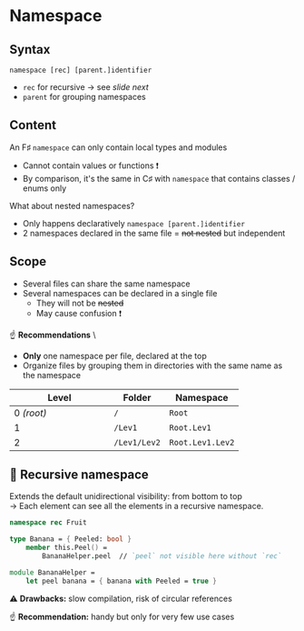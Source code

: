 # Namespace

## Syntax

`namespace [rec] [parent.]identifier`

* `rec` for recursive → see _slide next_
* `parent` for grouping namespaces

## Content

An F♯ `namespace` can only contain local types and modules

* Cannot contain values or functions ❗
* By comparison, it's the same in C♯ with `namespace` that contains classes / enums only

What about nested namespaces?

* Only happens declaratively `namespace [parent.]identifier`
* 2 namespaces declared in the same file = ~~not nested~~ but independent

## Scope

* Several files can share the same namespace
* Several namespaces can be declared in a single file
  * They will not be ~~nested~~
  * May cause confusion ❗

☝ **Recommendations** \\

* **Only** one namespace per file, declared at the top
* Organize files by grouping them in directories with the same name as the namespace

<table><thead><tr><th width="160">Level</th><th>Folder</th><th>Namespace</th></tr></thead><tbody><tr><td>0 <em>(root)</em></td><td><code>/</code></td><td><code>Root</code></td></tr><tr><td>1</td><td><code>/Lev1</code></td><td><code>Root.Lev1</code></td></tr><tr><td>2</td><td><code>/Lev1/Lev2</code></td><td><code>Root.Lev1.Lev2</code></td></tr></tbody></table>

## 🚀 Recursive namespace

Extends the default unidirectional visibility: from bottom to top\
→ Each element can see all the elements in a recursive namespace.

```fsharp
namespace rec Fruit

type Banana = { Peeled: bool }
    member this.Peel() =
        BananaHelper.peel  // `peel` not visible here without `rec`

module BananaHelper =
    let peel banana = { banana with Peeled = true }
```

⚠️ **Drawbacks:** slow compilation, risk of circular references

☝ **Recommendation:** handy but only for very few use cases
